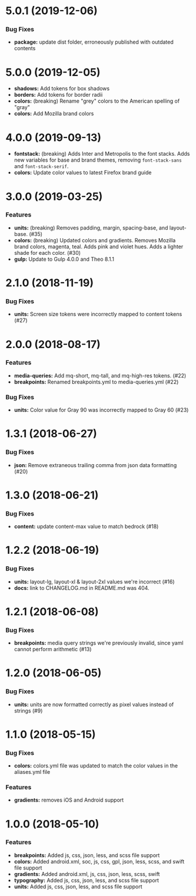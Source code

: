 # 5.0.1 (2019-12-06)

### Bug Fixes

* **package:** update dist folder, erroneously published with outdated contents

# 5.0.0 (2019-12-05)

* **shadows:** Add tokens for box shadows
* **borders:** Add tokens for border radii
* **colors:** (breaking) Rename "grey" colors to the American spelling of "gray"
* **colors:** Add Mozilla brand colors

# 4.0.0 (2019-09-13)

* **fontstack:** (breaking) Adds Inter and Metropolis to the font stacks. Adds new variables for base and brand themes, removing `font-stack-sans` and `font-stack-serif`.
* **colors:** Update color values to latest Firefox brand guide

# 3.0.0 (2019-03-25)

### Features

* **units:** (breaking) Removes padding, margin, spacing-base, and layout-base. (#35)
* **colors:** (breaking) Updated colors and gradients. Removes Mozilla brand colors, magenta, teal. Adds pink and violet hues. Adds a lighter shade for each color. (#30)
* **gulp:** Update to Gulp 4.0.0 and Theo 8.1.1

# 2.1.0 (2018-11-19)

### Bug Fixes

* **units:** Screen size tokens were incorrectly mapped to content tokens (#27)

# 2.0.0 (2018-08-17)

### Features

* **media-queries:** Add mq-short, mq-tall, and mq-high-res tokens. (#22)
* **breakpoints:** Renamed breakpoints.yml to media-queries.yml (#22)

### Bug Fixes

* **units:** Color value for Gray 90 was incorrectly mapped to Gray 60 (#23)

# 1.3.1 (2018-06-27)

### Bug Fixes

* **json:** Remove extraneous trailing comma from json data formatting (#20)

# 1.3.0 (2018-06-21)

### Bug Fixes

* **content:** update content-max value to match bedrock (#18)

# 1.2.2 (2018-06-19)

### Bug Fixes

* **units:** layout-lg, layout-xl & layout-2xl values we're incorrect (#16)
* **docs:** link to CHANGELOG.md in README.md was 404.

# 1.2.1 (2018-06-08)

### Bug Fixes

* **breakpoints:** media query strings we're previously invalid, since yaml cannot perform arithmetic (#13)

# 1.2.0 (2018-06-05)

### Bug Fixes

* **units:** units are now formatted correctly as pixel values instead of strings (#9)

# 1.1.0 (2018-05-15)

### Bug Fixes

* **colors:** colors.yml file was updated to match the color values in the aliases.yml file

### Features

* **gradients:** removes iOS and Android support


# 1.0.0 (2018-05-10)

### Features

* **breakpoints:** Added js, css, json, less, and scss file support
* **colors:** Added android.xml, soc, js, css, gpl, json, less, scss, and swift file support
* **gradients:** Added android.xml, js, css, json, less, scss, swift
* **typography:** Added js, css, json, less, and scss file support
* **units:** Added js, css, json, less, and scss file support
